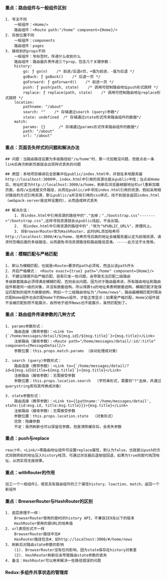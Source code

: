 #### 重点：路由组件与一般组件区别
    1. 写法不同
        一般组件：<Home/>
        路由组件：<Route path:"/home" component={Home}/>
    2. 存放位置不同
        一般组件：components
        路由组件：pages
    3. 接收到的props不同
        一般组件：写标签时，传递什么收到什么
        路由组件：路由器负责传递三个prop，包含几个关键参数：
        history:
            go: ƒ go(n)    /* 前进/后退n页，+值为前进，-值为后退 */
            goBack: ƒ goBack()    /* 后退一页 */
            goForward: ƒ goForward()    /* 前进一页 */
            push: ƒ push(path, state)    /* 调用可控制路由地址push形式跳转 */
            replace: ƒ replace(path, state)    /* 调用可控制路由地址replace形式跳转 */
        location:
            pathname: "/about"
            search: ""    /* 存储通过search (query)参数*/
            state: undefined  /* 存储通过state形式传来路由组件的数据*/
        match:
            params: {}      /* 存储通过params形式传来路由组件的数据*/
            path: "/about"
            url: "/about"

#### 重点：页面丢失样式的问题和解决办法

    ## 问题：当路由路径设置为多级路径如"/a/home"时，第一次加载没问题，但是点击一条link后再次刷新页面就会出现样式丢失的问题

    ## 原因：本地项目编译后全部集中在public/index.html中，并放在本地服务器http://localhost:3000中，index.html中引用的资源也是从public中找；当点击Home后，地址栏变为http://localhost:3000/a/home，刷新后浏览器根据地址栏url重新加载页面，会将/a当成是文件路径，从而在public/a中寻找index.html引用的资源，假如采用相对路径的方式引用资源，那么public/a并没有引用的css样式，找不到就会返回index.html（webpack-server是这样设置的），从而造成样式丢失

    ## 解决办法：
        1. 将index.html中引用资源的路径中的"."去掉；"./bootstrap.css"------->"/bootstrap.css",这样寻找资源就会从public找起，不会出错。
        2.  将index.html中引用资源的路径中的"."改为"%PUBLIC_URL%"，原理同上。
        3. 将BrowserRouter改为HashRouter，此时URL添加哈希符http://localhost:3000/#/a/home，哈希符号后面的地址会被服务器认定为前端资源，请求时忽略后面的多级路径，从而避免寻找资源路径和路由路径混淆。-----此方法不太常用。

#### 重点：模糊匹配与严格匹配
    1. 默认为模糊匹配，也就是<Route>要求的path必须有，而且以该path开头
    2. 开启严格模式： <Route exact={true} path="/home" component={Home}/>
    3. 不建议随便开启严格匹配，容易引发一些问题，会导致无法匹配二级路由
    多级嵌套路由必须得满足模糊匹配，否则会出问题，因为对于路由器来说，所有路由地址和路由组件都是同一级的对象，并没有嵌套结构，所以得靠to的地址来表明嵌套结构，模糊匹配才能保证匹配到的组件为嵌套结构，例如一个二级路由地址为"/home/news"，路由器模糊匹配时既会匹配Home组件也会匹配Home下的News组件，才能正常显示；如果是严格匹配，Home父组件就不会被匹配到而不能展示，自然地子组件News也不能展示，虽然匹配到了。


#### 重点：路由组件传递参数的几种方式

    1. params参数形式：
        路由连接（携带参数）：<Link to={`/home/messages/detail/${msg.id}/${msg.title}`}>{msg.title}</Link> 
        注册路由（接收参数）：<Route path="/home/messages/detail/:id/:title" component={MessageDetail}/>
        参数位置：this.props.match.params （自动处理成对象）

    2. search (query)参数形式：
        路由连接（携带参数）：<Link to={`/home/messages/detail/?id=${msg.id}&title=${msg.title}`}>{msg.title}</Link>
        注册路由（接收参数）：无需接受参数
        参数位置：this.props.location.search  （字符串形式，需要将"?"去掉，并通过querystring库将其传换成对象）

    3. state参数形式：
        路由连接（携带参数）：<Link to={{pathname:'/home/messages/detail', state:{id:msg.id, title:msg.title}}}>{msg.title}</Link>
        注册路由（接收参数）：无需接受参数
        参数位置：this.props.location.state  （对象形式）
        优势：隐藏参数
        不足：虽然刷新也可以保留住参数，但是清除缓存后，会丢失参数

#### 重点：push与replace
    react中，<Link/>等路由地址组件可设置replace属性，默认为false，也就是以push的方式将跳转前的地址压入history栈顶，可通过浏览器后退按钮回退，如果为true则取代栈顶地址，从而实现无痕效果。

#### 重点：withRouter的作用
    加工一个一般组件2，使其具有路由组件的三个属性history、loaction、match，返回一个新组件

#### 重点：BrowserRouter与HashRouter的区别
    1. 底层原理不一样：
        BrowserRouter使用的是H5的history API，不兼容IE9及以下的版本
        HashRouter使用的是URL的哈希值
    2. url表现形式不一样
        BrowserRouter路径中无#
        HasRouter路径包含#，如http://localhost:3000/#/home/news
    3. 刷新后对路由state参数的影响
        (1). BrowserRouter没有任何影响，因为state保存在history对象里
        (2). HashRouter刷新后会导致路由state参数的丢失
    4. 备注：HashRouter可以用来解决一些路径错误的问题


#### Redux:多组件共享状态的管理库
    



